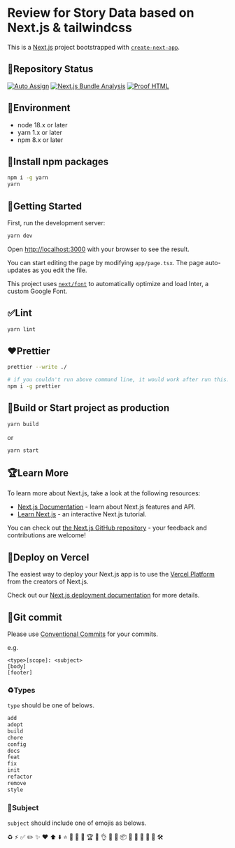 # Review for Story Data based on Next.js & tailwindcss

This is a [Next.js](https://nextjs.org/) project bootstrapped with [`create-next-app`](https://github.com/vercel/next.js/tree/canary/packages/create-next-app).

## 🚧Repository Status

[![Auto Assign](https://github.com/james-gates-0212/review-4-story-data/actions/workflows/auto-assign.yml/badge.svg)](https://github.com/james-gates-0212/review-4-story-data/actions/workflows/auto-assign.yml)
[![Next.js Bundle Analysis](https://github.com/james-gates-0212/review-4-story-data/actions/workflows/nextjs-bundle-analysis.yml/badge.svg)](https://github.com/james-gates-0212/review-4-story-data/actions/workflows/nextjs-bundle-analysis.yml)
[![Proof HTML](https://github.com/james-gates-0212/review-4-story-data/actions/workflows/proof-html.yml/badge.svg)](https://github.com/james-gates-0212/review-4-story-data/actions/workflows/proof-html.yml)

## 📝Environment

- node 18.x or later
- yarn 1.x or later
- npm 8.x or later

## 🚧Install npm packages

```bash
npm i -g yarn
yarn
```

## 🌈Getting Started

First, run the development server:

```bash
yarn dev
```

Open [http://localhost:3000](http://localhost:3000) with your browser to see the result.

You can start editing the page by modifying `app/page.tsx`. The page auto-updates as you edit the file.

This project uses [`next/font`](https://nextjs.org/docs/basic-features/font-optimization) to automatically optimize and load Inter, a custom Google Font.

## ✅Lint

```bash
yarn lint
```

## ❤️Prettier

```bash
prettier --write ./
```

```bash
# if you couldn't run above command line, it would work after run this...
npm i -g prettier
```

## 🚀Build or Start project as production

```bash
yarn build
```

or

```bash
yarn start
```

## 🏆Learn More

To learn more about Next.js, take a look at the following resources:

- [Next.js Documentation](https://nextjs.org/docs) - learn about Next.js features and API.
- [Learn Next.js](https://nextjs.org/learn) - an interactive Next.js tutorial.

You can check out [the Next.js GitHub repository](https://github.com/vercel/next.js/) - your feedback and contributions are welcome!

## 🚀Deploy on Vercel

The easiest way to deploy your Next.js app is to use the [Vercel Platform](https://vercel.com/new?utm_medium=default-template&filter=next.js&utm_source=create-next-app&utm_campaign=create-next-app-readme) from the creators of Next.js.

Check out our [Next.js deployment documentation](https://nextjs.org/docs/deployment) for more details.

## 🐞Git commit

Please use [Conventional Commits](https://www.conventionalcommits.org/en/v1.0.0/) for your commits.

e.g.

```commit
<type>[scope]: <subject>
[body]
[footer]
```

### ♻️Types

`type` should be one of belows.

```bash
add
adopt
build
chore
config
docs
feat
fix
init
refactor
remove
style
```

### 📓Subject

`subject` should include one of emojis as belows.

♻️
⚡️
✅
✏️
✨
❤️
⬆️
⬇️
⭐️
🌈
🎁
🎉
🏆
🐞
👌
📓
📝
📦
🔀
🔖
🚀
🚧
🚨
🛠️
